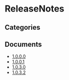 # ReleaseNotes

## Categories


## Documents
- [1.0.0.0](1.0.0.0.md)
- [1.0.0.1](1.0.0.1.md)
- [1.0.3.0](1.0.3.0.md)
- [1.0.3.2](1.0.3.2.md)